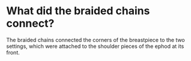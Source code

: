 # What did the braided chains connect?

The braided chains connected the corners of the breastpiece to the two settings, which were attached to the shoulder pieces of the ephod at its front.

